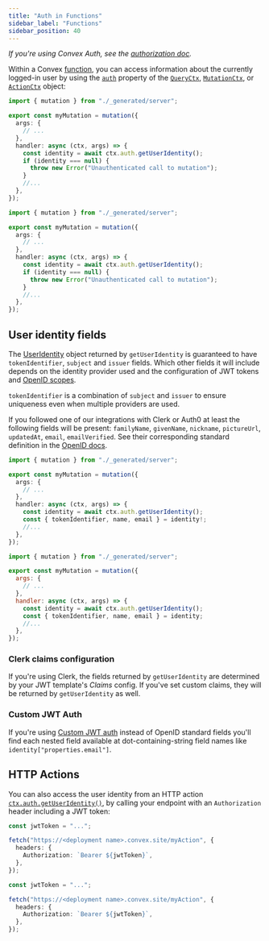 ```yaml
---
title: "Auth in Functions"
sidebar_label: "Functions"
sidebar_position: 40
---
```






_If you're using Convex Auth, see the
[authorization doc](https://labs.convex.dev/auth/authz#use-authentication-state-in-backend-functions)._

Within a Convex [function](/functions.mdx), you can access information about the
currently logged-in user by using the [`auth`](/api/interfaces/server.Auth)
property of the [`QueryCtx`](/generated-api/server#queryctx),
[`MutationCtx`](/generated-api/server#mutationctx), or
[`ActionCtx`](/generated-api/server#actionctx) object:


```ts
import { mutation } from "./_generated/server";

export const myMutation = mutation({
  args: {
    // ...
  },
  handler: async (ctx, args) => {
    const identity = await ctx.auth.getUserIdentity();
    if (identity === null) {
      throw new Error("Unauthenticated call to mutation");
    }
    //...
  },
});
```

```ts
import { mutation } from "./_generated/server";

export const myMutation = mutation({
  args: {
    // ...
  },
  handler: async (ctx, args) => {
    const identity = await ctx.auth.getUserIdentity();
    if (identity === null) {
      throw new Error("Unauthenticated call to mutation");
    }
    //...
  },
});
```


## User identity fields

The [UserIdentity](/api/interfaces/server.UserIdentity) object returned by
`getUserIdentity` is guaranteed to have `tokenIdentifier`, `subject` and
`issuer` fields. Which other fields it will include depends on the identity
provider used and the configuration of JWT tokens and
[OpenID scopes](https://openid.net/specs/openid-connect-core-1_0.html#StandardClaims).

`tokenIdentifier` is a combination of `subject` and `issuer` to ensure
uniqueness even when multiple providers are used.

If you followed one of our integrations with Clerk or Auth0 at least the
following fields will be present: `familyName`, `givenName`, `nickname`,
`pictureUrl`, `updatedAt`, `email`, `emailVerified`. See their corresponding
standard definition in the
[OpenID docs](https://openid.net/specs/openid-connect-core-1_0.html#StandardClaims).


```ts
import { mutation } from "./_generated/server";

export const myMutation = mutation({
  args: {
    // ...
  },
  handler: async (ctx, args) => {
    const identity = await ctx.auth.getUserIdentity();
    const { tokenIdentifier, name, email } = identity!;
    //...
  },
});
```

```js
import { mutation } from "./_generated/server";

export const myMutation = mutation({
  args: {
    // ...
  },
  handler: async (ctx, args) => {
    const identity = await ctx.auth.getUserIdentity();
    const { tokenIdentifier, name, email } = identity;
    //...
  },
});
```


### Clerk claims configuration

If you're using Clerk, the fields returned by `getUserIdentity` are determined
by your JWT template's _Claims_ config. If you've set custom claims, they will
be returned by `getUserIdentity` as well.

### Custom JWT Auth

If you're using [Custom JWT auth](/auth/advanced/custom-jwt.mdx) instead of
OpenID standard fields you'll find each nested field available at
dot-containing-string field names like `identity["properties.email"]`.

## HTTP Actions

You can also access the user identity from an HTTP action
[`ctx.auth.getUserIdentity()`](/api/interfaces/server.Auth#getuseridentity), by
calling your endpoint with an `Authorization` header including a JWT token:


```ts
const jwtToken = "...";

fetch("https://<deployment name>.convex.site/myAction", {
  headers: {
    Authorization: `Bearer ${jwtToken}`,
  },
});
```

```ts
const jwtToken = "...";

fetch("https://<deployment name>.convex.site/myAction", {
  headers: {
    Authorization: `Bearer ${jwtToken}`,
  },
});
```


<StackPosts query="authentication functions" />
